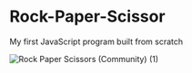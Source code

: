 # Rock-Paper-Scissor
My first JavaScript program built from scratch

![Rock Paper Scissors (Community) (1)](https://user-images.githubusercontent.com/109366020/211008766-e3a95360-0fba-4458-82d0-7c163483b2ef.png)
